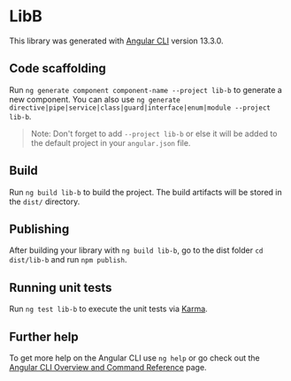 # LibB

This library was generated with [Angular CLI](https://github.com/angular/angular-cli) version 13.3.0.

## Code scaffolding

Run `ng generate component component-name --project lib-b` to generate a new component. You can also use `ng generate directive|pipe|service|class|guard|interface|enum|module --project lib-b`.
> Note: Don't forget to add `--project lib-b` or else it will be added to the default project in your `angular.json` file. 

## Build

Run `ng build lib-b` to build the project. The build artifacts will be stored in the `dist/` directory.

## Publishing

After building your library with `ng build lib-b`, go to the dist folder `cd dist/lib-b` and run `npm publish`.

## Running unit tests

Run `ng test lib-b` to execute the unit tests via [Karma](https://karma-runner.github.io).

## Further help

To get more help on the Angular CLI use `ng help` or go check out the [Angular CLI Overview and Command Reference](https://angular.io/cli) page.
